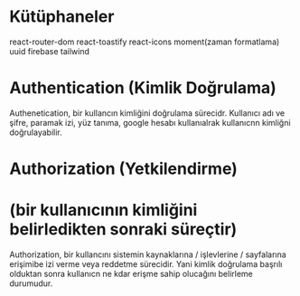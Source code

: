 # Kütüphaneler

react-router-dom
react-toastify
react-icons
moment(zaman formatlama)
uuid
firebase
tailwind

# Authentication (Kimlik Doğrulama)

Authenetication, bir kullancın kimliğini doğrulama sürecidr.
Kullanıcı adı ve şifre, paramak izi, yüz tanıma, google hesabı kullanıalrak kullanıcnn kimliğni doğrulayabilir.

# Authorization (Yetkilendirme)

# (bir kullanıcının kimliğini belirledikten sonraki süreçtir)

Authorization, bir kullancını sistemin kaynaklarına / işlevlerine / sayfalarına erişimibe izi verme veya reddetme sürecidir. Yani kimlik doğrulama başrılı olduktan sonra kullanıcn ne kdar erişme sahip olucağını belirleme durumudur.
